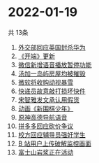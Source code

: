 # 2022-01-19
  共 13条

  <!-- BEGIN -->
  <!-- 最后更新时间:Wed Jan 19 2022 04:13:50 GMT+0000 (Coordinated Universal Time) -->
  1. [外交部回应英国封杀华为](https://www.zhihu.com/search?q=英国封杀华为)
1. [《开端》更新](https://www.zhihu.com/search?q=开端)
1. [微信新增语音播放暂停功能](https://www.zhihu.com/search?q=微信语音暂停)
1. [汤加一岛屿房屋均被摧毁](https://www.zhihu.com/search?q=汤加)
1. [微软将收购动视暴雪](https://www.zhihu.com/search?q=微软收购动视暴雪)
1. [快递员故意敲打损坏快件](https://www.zhihu.com/search?q=快递员故意损坏快件)
1. [宋智雅发文承认用假货](https://www.zhihu.com/search?q=宋智雅)
1. [动画《新围棋少年》](https://www.zhihu.com/search?q=新围棋少年)
1. [原神高德导航语音](https://www.zhihu.com/search?q=原神)
1. [拼多多回应砍价争议](https://www.zhihu.com/search?q=拼多多)
1. [校方回应辅导员强奸学生](https://www.zhihu.com/search?q=辅导员强奸女学生)
1. [B 站用户上传破解监控画面](https://www.zhihu.com/search?q=b站监控画面)
1. [富士山岩浆正在活动](https://www.zhihu.com/search?q=富士山)
  <!-- END -->
  